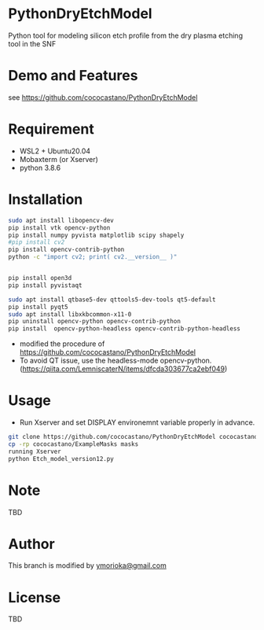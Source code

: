 # PythonDryEtchModel
Python tool for modeling silicon etch profile from the dry plasma etching tool in the SNF

# Demo and Features

see https://github.com/cococastano/PythonDryEtchModel

# Requirement

- WSL2 + Ubuntu20.04
- Mobaxterm (or Xserver)
- python 3.8.6

# Installation

```bash
sudo apt install libopencv-dev
pip install vtk opencv-python
pip install numpy pyvista matplotlib scipy shapely
#pip install cv2
pip install opencv-contrib-python
python -c "import cv2; print( cv2.__version__ )"


pip install open3d
pip install pyvistaqt

sudo apt install qtbase5-dev qttools5-dev-tools qt5-default
pip install pyqt5
sudo apt install libxkbcommon-x11-0
pip uninstall opencv-python opencv-contrib-python
pip install  opencv-python-headless opencv-contrib-python-headless
```

- modified the procedure of https://github.com/cococastano/PythonDryEtchModel
- To avoid QT issue, use the headless-mode opencv-python. (https://qiita.com/LemniscaterN/items/dfcda303677ca2ebf049)


# Usage

- Run Xserver and set DISPLAY environemnt variable properly in advance.

```bash
git clone https://github.com/cococastano/PythonDryEtchModel cococastano
cp -rp cococastano/ExampleMasks masks
running Xserver
python Etch_model_version12.py
```

# Note
 
TBD
 
# Author
 
This branch is modified by ymorioka@gmail.com
 
# License

TBD
